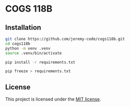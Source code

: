 # COGS 118B

## Installation

```sh
git clone https://github.com/jeremy-code/cogs118b.git
cd cogs118b
python -m venv .venv
source .venv/bin/activate

pip install -r requirements.txt

pip freeze > requirements.txt
```

## License

This project is licensed under the [MIT license](LICENSE).
